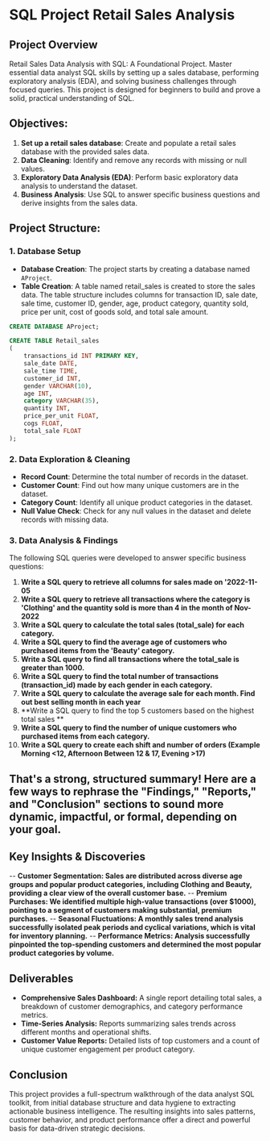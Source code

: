 # SQL Project Retail Sales Analysis 

## Project Overview

Retail Sales Data Analysis with SQL: A Foundational Project. Master essential data analyst SQL skills by setting up a sales database, performing exploratory analysis (EDA), and solving business challenges through focused queries. This project is designed for beginners to build and prove a solid, practical understanding of SQL.

## Objectives:

1. **Set up a retail sales database**: Create and populate a retail sales database with the provided sales data.
2. **Data Cleaning**: Identify and remove any records with missing or null values.
3. **Exploratory Data Analysis (EDA)**: Perform basic exploratory data analysis to understand the dataset.
4. **Business Analysis**: Use SQL to answer specific business questions and derive insights from the sales data.

## Project Structure:

### 1. Database Setup

- **Database Creation**: The project starts by creating a database named `AProject`.
- **Table Creation**: A table named retail_sales is created to store the sales data. The table structure includes columns for transaction ID, sale date, sale time, customer ID, gender, age, product category, quantity sold, price per unit, cost of goods sold, and total sale amount.

```sql
CREATE DATABASE AProject;

CREATE TABLE Retail_sales
(
    transactions_id INT PRIMARY KEY,
    sale_date DATE,	
    sale_time TIME,
    customer_id INT,	
    gender VARCHAR(10),
    age INT,
    category VARCHAR(35),
    quantity INT,
    price_per_unit FLOAT,	
    cogs FLOAT,
    total_sale FLOAT
);
```

### 2. Data Exploration & Cleaning

- **Record Count**: Determine the total number of records in the dataset.
- **Customer Count**: Find out how many unique customers are in the dataset.
- **Category Count**: Identify all unique product categories in the dataset.
- **Null Value Check**: Check for any null values in the dataset and delete records with missing data.
  
### 3. Data Analysis & Findings

The following SQL queries were developed to answer specific business questions:

1. **Write a SQL query to retrieve all columns for sales made on '2022-11-05**
2. **Write a SQL query to retrieve all transactions where the category is 'Clothing' and the quantity sold is more than 4 in the month of Nov-2022**
3. **Write a SQL query to calculate the total sales (total_sale) for each category.**
4. **Write a SQL query to find the average age of customers who purchased items from the 'Beauty' category.**
5. **Write a SQL query to find all transactions where the total_sale is greater than 1000.**
6. **Write a SQL query to find the total number of transactions (transaction_id) made by each gender in each category.**
7. **Write a SQL query to calculate the average sale for each month. Find out best selling month in each year**
8. **Write a SQL query to find the top 5 customers based on the highest total sales **
9. **Write a SQL query to find the number of unique customers who purchased items from each category.**
10. **Write a SQL query to create each shift and number of orders (Example Morning <12, Afternoon Between 12 & 17, Evening >17)**
## That's a strong, structured summary! Here are a few ways to rephrase the "Findings," "Reports," and "Conclusion" sections to sound more dynamic, impactful, or formal, depending on your goal.

## Key Insights & Discoveries

-- **Customer Segmentation: Sales are distributed across diverse age groups and popular product categories, including Clothing and Beauty, providing a clear view of the overall customer base.**
-- **Premium Purchases: We identified multiple high-value transactions (over $1000), pointing to a segment of customers making substantial, premium purchases.**
-- **Seasonal Fluctuations: A monthly sales trend analysis successfully isolated peak periods and cyclical variations, which is vital for inventory planning.**
-- **Performance Metrics: Analysis successfully pinpointed the top-spending customers and determined the most popular product categories by volume.**

## Deliverables

- **Comprehensive Sales Dashboard:** A single report detailing total sales, a breakdown of customer demographics, and category performance metrics. 
- **Time-Series Analysis:** Reports summarizing sales trends across different months and operational shifts.
- **Customer Value Reports:** Detailed lists of top customers and a count of unique customer engagement per product category.

  
## Conclusion

This project provides a full-spectrum walkthrough of the data analyst SQL toolkit, from initial database structure and data hygiene to extracting actionable business intelligence. The resulting insights into sales patterns, customer behavior, and product performance offer a direct and powerful basis for data-driven strategic decisions.

